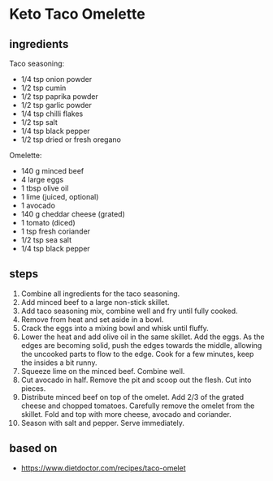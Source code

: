 # Keto Taco Omelette

## ingredients

Taco seasoning:

- 1/4 tsp onion powder
- 1/2 tsp cumin
- 1/2 tsp paprika powder
- 1/2 tsp garlic powder
- 1/4 tsp chilli flakes
- 1/2 tsp salt
- 1/4 tsp black pepper
- 1/2 tsp dried or fresh oregano

Omelette:

- 140 g minced beef
- 4 large eggs
- 1 tbsp olive oil
- 1 lime (juiced, optional)
- 1 avocado
- 140 g cheddar cheese (grated)
- 1 tomato (diced)
- 1 tsp fresh coriander
- 1/2 tsp sea salt
- 1/4 tsp black pepper

## steps

1. Combine all ingredients for the taco seasoning.
2. Add minced beef to a large non-stick skillet.
3. Add taco seasoning mix, combine well and fry until fully cooked.
4. Remove from heat and set aside in a bowl.
5. Crack the eggs into a mixing bowl and whisk until fluffy.
6. Lower the heat and add olive oil in the same skillet. Add the eggs. As the edges are becoming solid, push the edges towards the middle, allowing the uncooked parts to flow to the edge. Cook for a few minutes, keep the insides a bit runny.
7. Squeeze lime on the minced beef. Combine well.
8. Cut avocado in half. Remove the pit and scoop out the flesh. Cut into pieces.
9. Distribute minced beef on top of the omelet. Add 2/3 of the grated cheese and chopped tomatoes.
   Carefully remove the omelet from the skillet. Fold and top with more cheese, avocado and coriander.
10. Season with salt and pepper. Serve immediately.

## based on

- https://www.dietdoctor.com/recipes/taco-omelet
